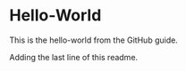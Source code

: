 # Hello-World
This is the hello-world from the GitHub guide.

Adding the last line of this readme. 
